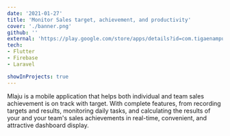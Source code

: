 ```yaml
---
date: '2021-01-27'
title: 'Monitor Sales target, achievement, and productivity'
cover: './banner.png'
github: ''
external: 'https://play.google.com/store/apps/details?id=com.tigaenampuluh.mlaju'
tech:
- Flutter
- Firebase
- Laravel

showInProjects: true
---
```


Mlaju is a mobile application that helps both individual and team sales achievement is on track with target. With complete features, from recording targets and results, monitoring daily tasks, and calculating the results of your and your team's sales achievements in real-time, convenient, and attractive dashboard display.
